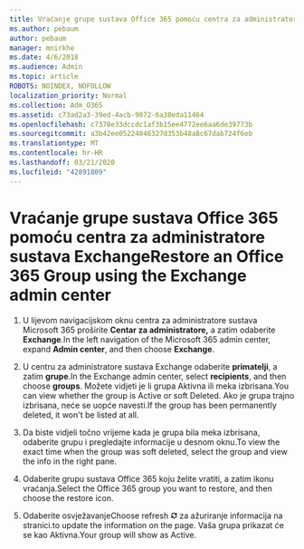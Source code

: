 ```yaml
---
title: Vraćanje grupe sustava Office 365 pomoću centra za administratore sustava Exchange
ms.author: pebaum
author: pebaum
manager: mnirkhe
ms.date: 4/6/2018
ms.audience: Admin
ms.topic: article
ROBOTS: NOINDEX, NOFOLLOW
localization_priority: Normal
ms.collection: Adm_O365
ms.assetid: c73ad2a3-39ed-4acb-9872-6a38eda11464
ms.openlocfilehash: c7378e33dccdc1af3b15ee4772ee6aa6de39773b
ms.sourcegitcommit: a3b42ee05224846327d353b48a8c67dab724f6eb
ms.translationtype: MT
ms.contentlocale: hr-HR
ms.lasthandoff: 03/21/2020
ms.locfileid: "42891809"
---
```

# <a name="restore-an-office-365-group-using-the-exchange-admin-center"></a><span data-ttu-id="845aa-102">Vraćanje grupe sustava Office 365 pomoću centra za administratore sustava Exchange</span><span class="sxs-lookup"><span data-stu-id="845aa-102">Restore an Office 365 Group using the Exchange admin center</span></span>

1. <span data-ttu-id="845aa-103">U lijevom navigacijskom oknu centra za administratore sustava Microsoft 365 proširite **Centar za administratore,** a zatim odaberite **Exchange**.</span><span class="sxs-lookup"><span data-stu-id="845aa-103">In the left navigation of the Microsoft 365 admin center, expand **Admin center**, and then choose **Exchange**.</span></span>
    
2. <span data-ttu-id="845aa-104">U centru za administratore sustava Exchange odaberite **primatelji**, a zatim **grupe**.</span><span class="sxs-lookup"><span data-stu-id="845aa-104">In the Exchange admin center, select **recipients**, and then choose **groups**.</span></span> <span data-ttu-id="845aa-105">Možete vidjeti je li grupa Aktivna ili meka izbrisana.</span><span class="sxs-lookup"><span data-stu-id="845aa-105">You can view whether the group is Active or soft Deleted.</span></span> <span data-ttu-id="845aa-106">Ako je grupa trajno izbrisana, neće se uopće navesti.</span><span class="sxs-lookup"><span data-stu-id="845aa-106">If the group has been permanently deleted, it won't be listed at all.</span></span>
    
3. <span data-ttu-id="845aa-107">Da biste vidjeli točno vrijeme kada je grupa bila meka izbrisana, odaberite grupu i pregledajte informacije u desnom oknu.</span><span class="sxs-lookup"><span data-stu-id="845aa-107">To view the exact time when the group was soft deleted, select the group and view the info in the right pane.</span></span>
    
4. <span data-ttu-id="845aa-108">Odaberite grupu sustava Office 365 koju želite vratiti, a zatim ikonu vraćanja.</span><span class="sxs-lookup"><span data-stu-id="845aa-108">Select the Office 365 group you want to restore, and then choose the restore icon.</span></span>
    
5. <span data-ttu-id="845aa-109">Odaberite osvježavanje</span><span class="sxs-lookup"><span data-stu-id="845aa-109">Choose refresh</span></span> ![Ikona Osvježi](media/6464df90-2a91-4c1f-92a6-9a38c7696ac3.gif) <span data-ttu-id="845aa-111">za ažuriranje informacija na stranici.</span><span class="sxs-lookup"><span data-stu-id="845aa-111">to update the information on the page.</span></span> <span data-ttu-id="845aa-112">Vaša grupa prikazat će se kao Aktivna.</span><span class="sxs-lookup"><span data-stu-id="845aa-112">Your group will show as Active.</span></span> 
    

